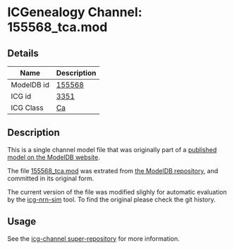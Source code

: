 # ICGenealogy Channel: 155568\_tca.mod

## Details

Name | Description
---- | -----------
ModelDB id | [155568](http://senselab.med.yale.edu/ModelDB/ShowModel.cshtml?model=155568)
ICG id | [3351](http://icg.neurotheory.ox.ac.uk/channels/3/3351)
ICG Class | [Ca](http://icg.neurotheory.ox.ac.uk/channels/3)

## Description

This is a single channel model file that was originally part of a [published model on the ModelDB website](http://senselab.med.yale.edu/mModelDB/ShowModel.cshtml?model=155568).


The file [155568\_tca.mod](155568_tca.mod) was extrated from [the ModelDB repository](http://senselab.med.yale.edu/ModelDB/ShowModel.cshtml?model=155568), and committed in its original form.

The current version of the file was modified slighly for automatic evaluation by the [icg-nrn-sim](https://github.com/icgenealogy/icg-nrn-sim) tool. To find the original please check the git history.


## Usage

See the [icg-channel super-repository](https://github.com/icgenealogy/icg-channels) for more information.